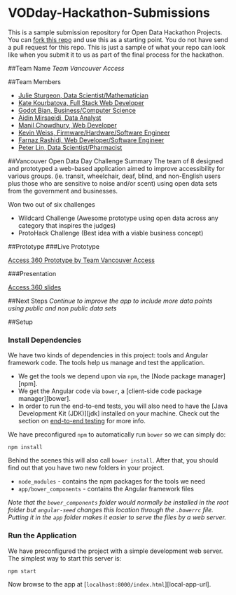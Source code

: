 # VODday-Hackathon-Submissions
This is a sample submission repository for Open Data Hackathon Projects. You can [fork this repo](https://help.github.com/articles/fork-a-repo/) and use this as a starting point. You do not have send a pull request for this repo. This is just a sample of what your repo can look like when you submit it to us as part of the final process for the hackathon.

##Team Name
*Team Vancouver Access*

##Team Members
- [Julie Sturgeon, Data Scientist/Mathematician](https://www.linkedin.com/in/julie-sturgeon-48274355/)
- [Kate Kourbatova, Full Stack Web Developer](https://www.linkedin.com/in/katekourbatova/)
- [Godot Bian, Business/Computer Science](https://www.linkedin.com/in/godotyuanbian/)
- [Aidin Mirsaeidi, Data Analyst](https://www.linkedin.com/in/aidinmirsaeidi/)
- [Manil Chowdhury, Web Developer](https://www.linkedin.com/in/manilchowdhury/)
- [Kevin Weiss, Firmware/Hardware/Software Engineer](https://www.linkedin.com/in/kevin-weiss-a9b2bb44/)
- [Farnaz Rashidi, Web Developer/Software Engineer](https://www.linkedin.com/in/farnaz-rashidi/)
- [Peter Lin, Data Scientist/Pharmacist](https://www.linkedin.com/in/peterlinmds/)


##Vancouver Open Data Day Challenge Summary
The team of 8 designed and prototyped a web-based application aimed to improve accessibility for various groups. (ie. transit, wheelchair, deaf, blind, and non-English users plus those who are sensitive to noise and/or scent) using open data sets from the government and businesses.

Won two out of six challenges
- Wildcard Challenge (Awesome prototype using open data across any category that inspires the judges)
- ProtoHack Challenge (Best idea with a viable business concept)





##Prototype
###Live Prototype


[Access 360 Prototype by Team Vancouver Access](https://api.mapbox.com/styles/v1/katekourbatova/cizw1z0q800182sobp8fr8clv.html?title=true&access_token=pk.eyJ1Ijoia2F0ZWtvdXJiYXRvdmEiLCJhIjoiY2l6dzFtN2IwMDE2bzJ2cWxtc2w1eTM2diJ9.6BFVNNLMaOv17XaM99E7Zw#13.12/49.2858/-123.1276)


###Presentation


[Access 360 slides](https://docs.google.com/presentation/d/15Z48N4_i0vHwOA2_2WuzHrn89sRgN-NmZi1xxk3iUcg/edit#slide=id.p4)



##Next Steps
*Continue to improve the app to include more data points using public and non public data sets*




##Setup
### Install Dependencies

We have two kinds of dependencies in this project: tools and Angular framework code. The tools help
us manage and test the application.

* We get the tools we depend upon via `npm`, the [Node package manager][npm].
* We get the Angular code via `bower`, a [client-side code package manager][bower].
* In order to run the end-to-end tests, you will also need to have the
  [Java Development Kit (JDK)][jdk] installed on your machine. Check out the section on
  [end-to-end testing](#e2e-testing) for more info.

We have preconfigured `npm` to automatically run `bower` so we can simply do:

```
npm install
```

Behind the scenes this will also call `bower install`. After that, you should find out that you have
two new folders in your project.

* `node_modules` - contains the npm packages for the tools we need
* `app/bower_components` - contains the Angular framework files

*Note that the `bower_components` folder would normally be installed in the root folder but
`angular-seed` changes this location through the `.bowerrc` file. Putting it in the `app` folder
makes it easier to serve the files by a web server.*

### Run the Application

We have preconfigured the project with a simple development web server. The simplest way to start
this server is:

```
npm start
```

Now browse to the app at [`localhost:8000/index.html`][local-app-url].
